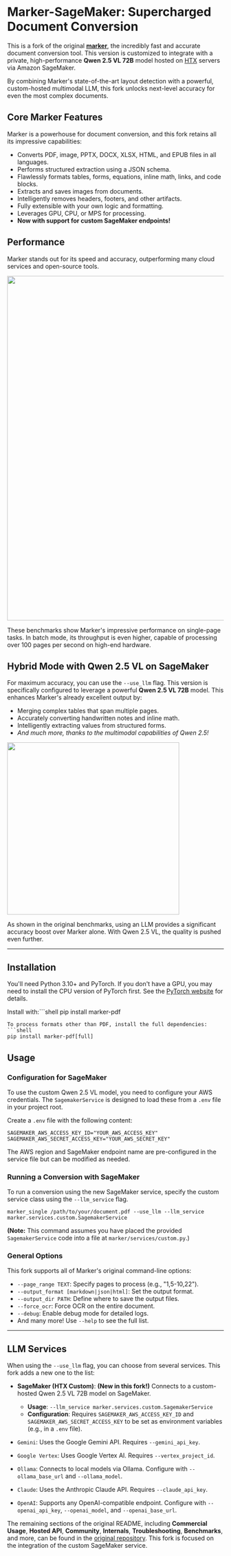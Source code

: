# Marker-SageMaker: Supercharged Document Conversion

This is a fork of the original **[marker](https://github.com/datalab-to/marker)**, the incredibly fast and accurate document conversion tool. This version is customized to integrate with a private, high-performance **Qwen 2.5 VL 72B** model hosted on [HTX](https://www.htx.gov.sg/) servers via Amazon SageMaker.

By combining Marker's state-of-the-art layout detection with a powerful, custom-hosted multimodal LLM, this fork unlocks next-level accuracy for even the most complex documents.



## Core Marker Features
Marker is a powerhouse for document conversion, and this fork retains all its impressive capabilities:

-   Converts PDF, image, PPTX, DOCX, XLSX, HTML, and EPUB files in all languages.
-   Performs structured extraction using a JSON schema.
-   Flawlessly formats tables, forms, equations, inline math, links, and code blocks.
-   Extracts and saves images from documents.
-   Intelligently removes headers, footers, and other artifacts.
-   Fully extensible with your own logic and formatting.
-   Leverages GPU, CPU, or MPS for processing.
-   **Now with support for custom SageMaker endpoints!**

## Performance
Marker stands out for its speed and accuracy, outperforming many cloud services and open-source tools.

<img src="https://raw.githubusercontent.com/datalab-to/marker/master/data/images/overall.png" width="800px"/>

These benchmarks show Marker's impressive performance on single-page tasks. In batch mode, its throughput is even higher, capable of processing over 100 pages per second on high-end hardware.

## Hybrid Mode with Qwen 2.5 VL on SageMaker

For maximum accuracy, you can use the `--use_llm` flag. This version is specifically configured to leverage a powerful **Qwen 2.5 VL 72B** model. This enhances Marker's already excellent output by:

*   Merging complex tables that span multiple pages.
*   Accurately converting handwritten notes and inline math.
*   Intelligently extracting values from structured forms.
*   *And much more, thanks to the multimodal capabilities of Qwen 2.5!*

<img src="https://raw.githubusercontent.com/datalab-to/marker/master/data/images/table.png" width="400px"/>

As shown in the original benchmarks, using an LLM provides a significant accuracy boost over Marker alone. With Qwen 2.5 VL, the quality is pushed even further.

---

## Installation

You'll need Python 3.10+ and PyTorch. If you don't have a GPU, you may need to install the CPU version of PyTorch first. See the [PyTorch website](https://pytorch.org/get-started/locally/) for details.

Install with:```shell
pip install marker-pdf
```
To process formats other than PDF, install the full dependencies:
```shell
pip install marker-pdf[full]
```

## Usage

### Configuration for SageMaker
To use the custom Qwen 2.5 VL model, you need to configure your AWS credentials. The `SagemakerService` is designed to load these from a `.env` file in your project root.

Create a `.env` file with the following content:

```
SAGEMAKER_AWS_ACCESS_KEY_ID="YOUR_AWS_ACCESS_KEY"
SAGEMAKER_AWS_SECRET_ACCESS_KEY="YOUR_AWS_SECRET_KEY"
```

The AWS region and SageMaker endpoint name are pre-configured in the service file but can be modified as needed.

### Running a Conversion with SageMaker
To run a conversion using the new SageMaker service, specify the custom service class using the `--llm_service` flag.

```shell
marker_single /path/to/your/document.pdf --use_llm --llm_service marker.services.custom.SagemakerService
```

**(Note:** This command assumes you have placed the provided `SagemakerService` code into a file at `marker/services/custom.py`.)

### General Options
This fork supports all of Marker's original command-line options:
-   `--page_range TEXT`: Specify pages to process (e.g., "1,5-10,22").
-   `--output_format [markdown|json|html]`: Set the output format.
-   `--output_dir PATH`: Define where to save the output files.
-   `--force_ocr`: Force OCR on the entire document.
-   `--debug`: Enable debug mode for detailed logs.
-   And many more! Use `--help` to see the full list.

---

## LLM Services
When using the `--use_llm` flag, you can choose from several services. This fork adds a new one to the list:

-   **SageMaker (HTX Custom)**: **(New in this fork!)** Connects to a custom-hosted Qwen 2.5 VL 72B model on SageMaker.
    -   **Usage**: `--llm_service marker.services.custom.SagemakerService`
    -   **Configuration**: Requires `SAGEMAKER_AWS_ACCESS_KEY_ID` and `SAGEMAKER_AWS_SECRET_ACCESS_KEY` to be set as environment variables (e.g., in a `.env` file).

-   `Gemini`: Uses the Google Gemini API. Requires `--gemini_api_key`.
-   `Google Vertex`: Uses Google Vertex AI. Requires `--vertex_project_id`.
-   `Ollama`: Connects to local models via Ollama. Configure with `--ollama_base_url` and `--ollama_model`.
-   `Claude`: Uses the Anthropic Claude API. Requires `--claude_api_key`.
-   `OpenAI`: Supports any OpenAI-compatible endpoint. Configure with `--openai_api_key`, `--openai_model`, and `--openai_base_url`.

The remaining sections of the original README, including **Commercial Usage**, **Hosted API**, **Community**, **Internals**, **Troubleshooting**, **Benchmarks**, and more, can be found in the [original repository](https://github.com/datalab-to/marker). This fork is focused on the integration of the custom SageMaker service.
